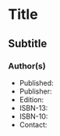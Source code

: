 # Title
## Subtitle
### Author(s)

- Published:
- Publisher:
- Edition:
- ISBN-13:
- ISBN-10:
- Contact:
